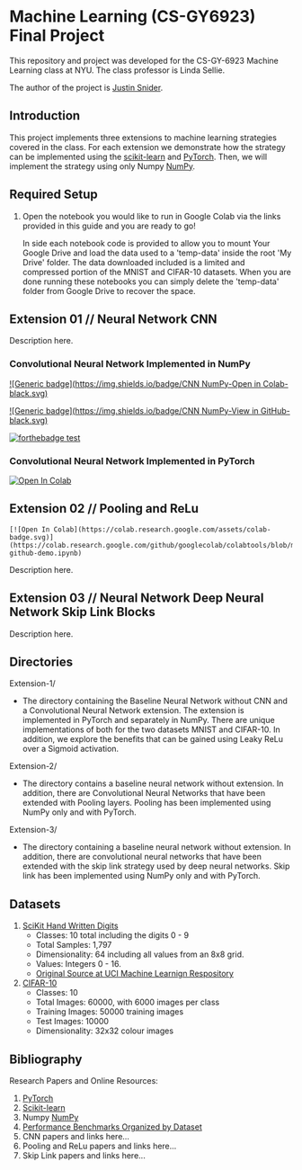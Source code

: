 # Machine Learning (CS-GY6923) Final Project

This repository and project was developed for the CS-GY-6923 Machine Learning class at NYU. The class professor is Linda Sellie. 

The author of the project is [Justin Snider](https://github.com/aobject/). 









## Introduction

This project implements three extensions to machine learning strategies covered in the class. For each extension we demonstrate how the strategy can be implemented using the [scikit-learn](https://scikit-learn.org/stable/) and [PyTorch](https://pytorch.org/). Then, we will implement the strategy using only Numpy [NumPy](https://numpy.org/). 

## Required Setup

1. Open the notebook you would like to run in Google Colab via the links provided in this guide and you are ready to go! 

   In side each notebook code is provided to allow you to mount Your Google Drive and load the data used to a 'temp-data' inside the root 'My Drive' folder. The data downloaded included is a limited and compressed portion of the MNIST and CIFAR-10 datasets. When you are done running these notebooks you can simply delete the 'temp-data' folder from Google Drive to recover the space. 




## Extension 01 // Neural Network CNN

Description here. 

### Convolutional Neural Network Implemented in NumPy

[![Generic badge](https://img.shields.io/badge/CNN NumPy-Open in Colab-black.svg)](https://colab.research.google.com/github/aobject/NYU-ML-Project/blob/master/Extension-1/scikit_pytorch_implementation.ipynb)

[![Generic badge](https://img.shields.io/badge/CNN NumPy-View in GitHub-black.svg)](https://github.com/aobject/NYU-ML-Project/blob/master/Extension-1/extended_implementation_using_numpy.ipynb)



[![forthebadge test](http://ForTheBadge.com/images/badges/no-ragrets.svg)](https://www.python.org/)



### Convolutional Neural Network Implemented in PyTorch

[![Open In Colab](https://colab.research.google.com/assets/colab-badge.svg)](https://colab.research.google.com/github/aobject/NYU-ML-Project/blob/master/Extension-1/scikit_pytorch_implementation.ipynb)



### 





## Extension 02 // Pooling and ReLu

```
[![Open In Colab](https://colab.research.google.com/assets/colab-badge.svg)](https://colab.research.google.com/github/googlecolab/colabtools/blob/master/notebooks/colab-github-demo.ipynb)
```

Description here. 

## Extension 03 // Neural Network Deep Neural Network Skip Link Blocks

Description here.



## Directories

Extension-1/		

* The directory containing the Baseline Neural Network without CNN and a Convolutional Neural Network extension. The extension is implemented in PyTorch and separately in NumPy. There are unique implementations of both for the two datasets MNIST and CIFAR-10. In addition, we explore the benefits that can be gained using Leaky ReLu over a Sigmoid activation. 

Extension-2/

* The directory contains a baseline neural network without extension. In addition, there are Convolutional Neural Networks that have been extended with Pooling layers. Pooling has been implemented using NumPy only and with PyTorch. 

Extension-3/

* The directory containing a baseline neural network without extension. In addition, there are convolutional neural networks that have been extended with the skip link strategy used by deep neural networks. Skip link has been implemented using NumPy only and with PyTorch. 



## Datasets

1. [SciKit Hand Written Digits](https://scikit-learn.org/stable/modules/generated/sklearn.datasets.load_digits.html)
	* Classes: 10 total including the digits 0 - 9
	* Total Samples: 1,797
	* Dimensionality: 64 including all values from an 8x8 grid.
	* Values: Integers 0 - 16. 
	* [Original Source at UCI Machine Learnign Respository](https://archive.ics.uci.edu/ml/datasets/Optical+Recognition+of+Handwritten+Digits)
2. [CIFAR-10 ](https://www.cs.toronto.edu/~kriz/cifar.html)
	* Classes: 10
	* Total Images: 60000, with 6000 images per class
	* Training Images: 50000 training images
	* Test Images: 10000
	* Dimensionality: 32x32 colour images

## Bibliography

Research Papers and Online Resources: 

1. [PyTorch](https://pytorch.org/)
2. [Scikit-learn](https://scikit-learn.org/)
3. Numpy [NumPy](https://numpy.org/)
4. [Performance Benchmarks Organized by Dataset](https://rodrigob.github.io/are_we_there_yet/build/classification_datasets_results.html)
5. CNN papers and links here...
6. Pooling and ReLu papers and links here...
7. Skip Link papers and links here... 
<!--stackedit_data:
eyJoaXN0b3J5IjpbLTU3OTMxMjAxNCwtMTA0NzIwOTQwM119
-->